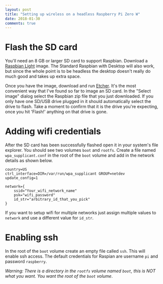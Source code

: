 ```yaml
---
layout: post
title: "Setting up wireless on a headless Raspberry Pi Zero W"
date: 2018-01-30
comments: true
---
```

# Flash the SD card #
You'll need an 8 GB or larger SD card to support Raspbian. Download a [Raspbian Light](https://www.raspberrypi.org/downloads/raspbian/) image. The Standard Raspbian with Desktop will also work, but since the whole point is to be headless the desktop doesn't really do much good and takes up extra space.

Once you have the image, download and run [Etcher](https://etcher.io/). It's the most convenient way that I've found so far to image an SD card. In the "Select image" dialog select the Raspbian zip file that you just downloaded. If you only have one SD/USB drive plugged in it should automatically select the drive to flash. Take a moment to confirm that it is the drive you're expecting, once you hit 'Flash!' anything on that drive is gone.

# Adding wifi credentials #
After the SD card has been successfully flashed open it in your system's file explorer. You should see two volumes `boot` and `rootfs`. Create a file named `wpa_supplicant.conf` in the root of the `boot` volume and add in the network details as shown below.
```
country=US
ctrl_interface=DIR=/var/run/wpa_supplicant GROUP=netdev
update_config=1

network={
    ssid="Your_wifi_network_name"
    psk="wifi_password"
    id_str="arbitrary_id_that_you_pick"
}
```
If you want to setup wifi for multiple networks just assign multiple values to `network` and use a different value for `id_str`.

# Enabling ssh #
In the root of the `boot` volume create an empty file called `ssh`. This will enable ssh access. The default credentials for Raspian are username `pi` and password `raspberry`.

_Warning: There is a directory in the `rootfs` volume named `boot`, this is NOT what you want. You want the root of the `boot` volume_.
